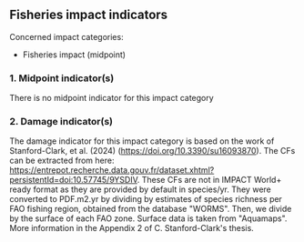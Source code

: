 ## Fisheries impact indicators

Concerned impact categories:
- Fisheries impact (midpoint)

### 1. Midpoint indicator(s)
There is no midpoint indicator for this impact category

### 2. Damage indicator(s)
The damage indicator for this impact category is based on the work of Stanford-Clark, et al. (2024) 
(https://doi.org/10.3390/su16093870). The CFs can be extracted from here: 
https://entrepot.recherche.data.gouv.fr/dataset.xhtml?persistentId=doi:10.57745/9YSDIV. 
These CFs are not in IMPACT World+ ready format as they are provided by default in species/yr. They were converted to 
PDF.m2.yr by dividing by estimates of species richness per FAO fishing region, obtained from the database "WORMS". Then, 
we divide by the surface of each FAO zone. Surface data is taken from "Aquamaps". More information in the Appendix 2 of
C. Stanford-Clark's thesis.